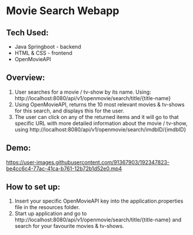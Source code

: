 # Movie Search Webapp
## Tech Used:
- Java Springboot - backend
- HTML & CSS - frontend
- OpenMovieAPI

## Overview:
1. User searches for a movie / tv-show by its name. Using: http://localhost:8080/api/v1/openmovie/search/title/{title-name}
2. Using OpenMovieAPI, returns the 10 most relevant movies & tv-shows for this search, and displays this for the user.
3. The user can click on any of the returned items and it will go to that specific URL with more detailed information about the movie / tv-show, using http://localhost:8080/api/v1/openmovie/search/imdbID/{imdbID}




## Demo:
https://user-images.githubusercontent.com/91367903/192347823-be4cc6c4-77ac-41ca-b761-12b72b1d52e0.mp4



## How to set up:
1. Insert your specific OpenMovieAPI key into the application.properties file in the resources folder.
2. Start up application and go to http://localhost:8080/api/v1/openmovie/search/title/{title-name} and search for your favourite movies & tv-shows.

